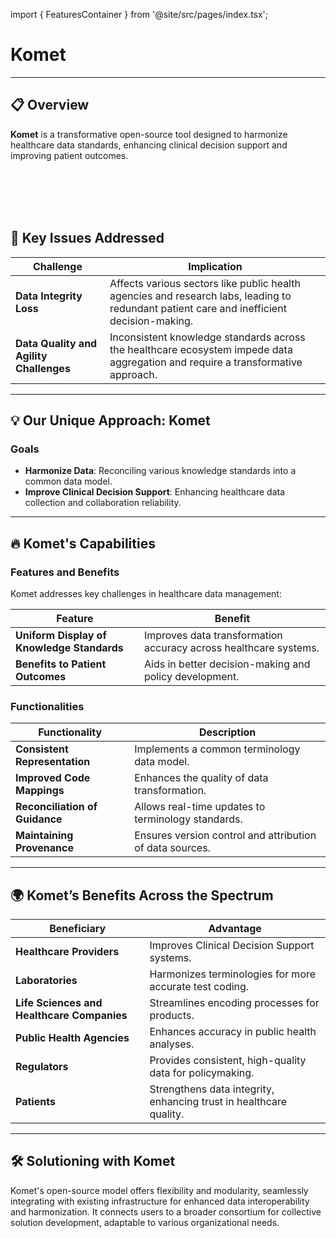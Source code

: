 import { FeaturesContainer } from '@site/src/pages/index.tsx';

# Komet

---

## 📋 Overview

<!-- <div style={{ backgroundColor: '#e6f4ea', padding: '15px', borderLeft: '5px solid #34a853', marginBottom: '20px', borderRadius: '5px' }}> -->

<strong>Komet</strong> is a transformative open-source tool designed to harmonize healthcare data standards, enhancing clinical decision support and improving patient outcomes.

<!-- </div> -->
<br></br>
<br></br>



## 🚩 Key Issues Addressed

| **Challenge**                         | **Implication** |
|---------------------------------------|-----------------|
| **Data Integrity Loss**             | Affects various sectors like public health agencies and research labs, leading to redundant patient care and inefficient decision-making. |
| **Data Quality and Agility Challenges** | Inconsistent knowledge standards across the healthcare ecosystem impede data aggregation and require a transformative approach. |

---

## 💡 Our Unique Approach: Komet

### Goals
- **Harmonize Data**: Reconciling various knowledge standards into a common data model.
- **Improve Clinical Decision Support**: Enhancing healthcare data collection and collaboration reliability.

---

## 🔥 Komet's Capabilities

### Features and Benefits
Komet addresses key challenges in healthcare data management:

| **Feature**                                 | **Benefit** |
|---------------------------------------------|-------------|
| **Uniform Display of Knowledge Standards**  | Improves data transformation accuracy across healthcare systems. |
| **Benefits to Patient Outcomes**            | Aids in better decision-making and policy development. |

### Functionalities

| **Functionality**                           | **Description** |
|---------------------------------------------|-----------------|
| **Consistent Representation**               | Implements a common terminology data model. |
| **Improved Code Mappings**                 | Enhances the quality of data transformation. |
| **Reconciliation of Guidance**             | Allows real-time updates to terminology standards. |
| **Maintaining Provenance**                 | Ensures version control and attribution of data sources. |

---

## 🌍 Komet’s Benefits Across the Spectrum

| **Beneficiary**                            | **Advantage** |
|--------------------------------------------|---------------|
| **Healthcare Providers**                 | Improves Clinical Decision Support systems. |
| **Laboratories**                         | Harmonizes terminologies for more accurate test coding. |
| **Life Sciences and Healthcare Companies**  | Streamlines encoding processes for products. |
| **Public Health Agencies**              | Enhances accuracy in public health analyses. |
| **Regulators**                           | Provides consistent, high-quality data for policymaking. |
| **Patients**                             | Strengthens data integrity, enhancing trust in healthcare quality. |

---

## 🛠️ Solutioning with Komet

<!-- <div style={{ backgroundColor: '#e6f4ea', padding: '15px', borderLeft: '5px solid #34a853', marginBottom: '20px', borderRadius: '5px' }}> -->

Komet's open-source model offers flexibility and modularity, seamlessly integrating with existing infrastructure for enhanced data interoperability and harmonization. It connects users to a broader consortium for collective solution development, adaptable to various organizational needs.

<!-- </div> -->
